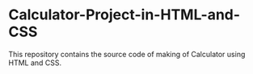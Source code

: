 # Calculator-Project-in-HTML-and-CSS
This repository contains the source code of  making of Calculator using HTML and CSS.
